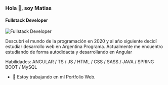 ### Hola 👋, soy Matias
#### Fullstack Developer
![Fullstack Developer](https://thumbs.dreamstime.com/b/creative-glowing-coding-hologram-blue-background-information-technology-business-data-concept-d-rendering-229164340.jpg)

Descubrí el mundo de la programación en 2020 y al año siguiente decidí estudiar desarrollo web en Argentina Programa. Actualmente me encuentro estudiando de forma autodidacta y desarrollando en Angular

Habilidades: ANGULAR / TS / JS / HTML / CSS / SASS / JAVA / SPRING BOOT / MySQL

- 🔭 Estoy trabajando en mí Portfolio Web. 




